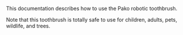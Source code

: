 This documentation describes how to use the Pako robotic
toothbrush.

Note that this toothbrush is totally safe to use for children,
adults, pets, wildlife, and trees.
